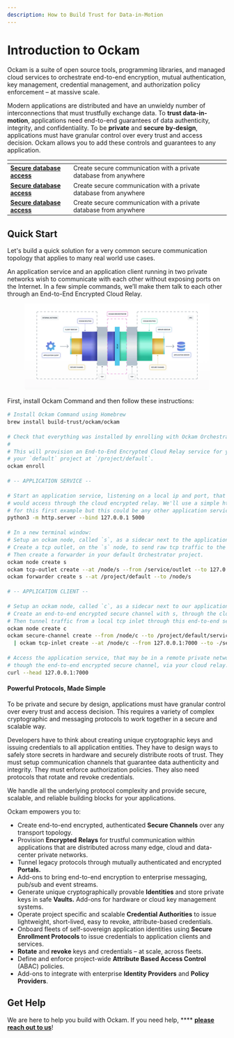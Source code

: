 ```yaml
---
description: How to Build Trust for Data-in-Motion
---
```


# Introduction to Ockam

Ockam is a suite of open source tools, programming libraries, and managed cloud services to orchestrate end-to-end encryption, mutual authentication, key management, credential management, and authorization policy enforcement – at massive scale.

Modern applications are distributed and have an unwieldy number of interconnections that must trustfully exchange data. To **trust data-in-motion**, applications need end-to-end guarantees of data authenticity, integrity, and confidentiality. To be **private** and **secure** **by-design**, applications must have granular control over every trust and access decision. Ockam allows you to add these controls and guarantees to any application.

<table data-view="cards"><thead><tr><th></th><th></th><th data-hidden></th></tr></thead><tbody><tr><td><strong></strong><a href="use-cases/secure-database-access.md"><strong>Secure database access</strong></a><strong></strong></td><td>Create secure communication with a private database from anywhere</td><td></td></tr><tr><td><strong></strong><a href="use-cases/secure-database-access.md"><strong>Secure database access</strong></a><strong></strong></td><td>Create secure communication with a private database from anywhere</td><td></td></tr><tr><td><strong></strong><a href="use-cases/secure-database-access.md"><strong>Secure database access</strong></a><strong></strong></td><td>Create secure communication with a private database from anywhere</td><td></td></tr></tbody></table>

## Quick Start

Let's build a quick solution for a very common secure communication topology that applies to many real world use cases.

An application service and an application client running in two private networks wish to communicate with each other without exposing ports on the Internet. In a few simple commands, we’ll make them talk to each other through an End-to-End Encrypted Cloud Relay.

<figure><img src=".gitbook/assets/infrastructure.webp" alt=""><figcaption></figcaption></figure>

First, install Ockam Command and then follow these instructions:&#x20;

```sh
# Install Ockam Command using Homebrew
brew install build-trust/ockam/ockam

# Check that everything was installed by enrolling with Ockam Orchestrator.
#
# This will provision an End-to-End Encrypted Cloud Relay service for you in
# your `default` project at `/project/default`. 
ockam enroll

# -- APPLICATION SERVICE --

# Start an application service, listening on a local ip and port, that clients
# would access through the cloud encrypted relay. We'll use a simple http server
# for this first example but this could be any other application service.
python3 -m http.server --bind 127.0.0.1 5000

# In a new terminal window:
# Setup an ockam node, called `s`, as a sidecar next to the application service.
# Create a tcp outlet, on the `s` node, to send raw tcp traffic to the service.
# Then create a forwarder in your default Orchestrator project.
ockam node create s
ockam tcp-outlet create --at /node/s --from /service/outlet --to 127.0.0.1:5000
ockam forwarder create s --at /project/default --to /node/s

# -- APPLICATION CLIENT --

# Setup an ockam node, called `c`, as a sidecar next to our application client.
# Create an end-to-end encrypted secure channel with s, through the cloud relay.
# Then tunnel traffic from a local tcp inlet through this end-to-end secure channel.
ockam node create c
ockam secure-channel create --from /node/c --to /project/default/service/forward_to_s/service/api \
  | ockam tcp-inlet create --at /node/c --from 127.0.0.1:7000 --to -/service/outlet

# Access the application service, that may be in a remote private network
# though the end-to-end encrypted secure channel, via your cloud relay.
curl --head 127.0.0.1:7000
```

#### Powerful Protocols, Made Simple

To be private and secure by design, applications must have granular control over every trust and access decision. This requires a variety of complex cryptographic and messaging protocols to work together in a secure and scalable way.

Developers have to think about creating unique cryptographic keys and issuing credentials to all application entities. They have to design ways to safely store secrets in hardware and securely distribute roots of trust. They must setup communication channels that guarantee data authenticity and integrity. They must enforce authorization policies. They also need protocols that rotate and revoke credentials.

We handle all the underlying protocol complexity and provide secure, scalable, and reliable building blocks for your applications.

Ockam empowers you to:

* Create end-to-end encrypted, authenticated **Secure Channels** over any transport topology.
* Provision **Encrypted** **Relays** for trustful communication within applications that are distributed across many edge, cloud and data-center private networks.
* Tunnel legacy protocols through mutually authenticated and encrypted **Portals.**
* Add-ons to bring end-to-end encryption to enterprise messaging, pub/sub and event streams.
* Generate unique cryptographically provable **Identities** and store private keys in safe **Vaults.** Add-ons for hardware or cloud key management systems.
* Operate project specific and scalable **Credential Authorities** to issue lightweight, short-lived, easy to revoke, attribute-based credentials.
* Onboard fleets of self-sovereign application identities using **Secure Enrollment Protocols** to issue credentials to application clients and services.
* **Rotate** and **revoke** keys and credentials – at scale, across fleets.
* Define and enforce project-wide **Attribute Based Access Control** (ABAC) policies.
* Add-ons to integrate with enterprise **Identity Providers** and **Policy Providers**.

## **Get Help**

We are here to help you build with Ockam. If you need help, **** [**please reach out to us**](https://www.ockam.io/contact)!
